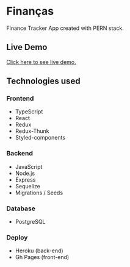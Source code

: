 # Finanças

Finance Tracker App created with PERN stack.

## Live Demo
[Click here to see live demo.](https://lucasmorettorodrigues.github.io/financas/)

## Technologies used

### Frontend
- TypeScript
- React
- Redux
- Redux-Thunk
- Styled-components

### Backend
- JavaScript
- Node.js
- Express
- Sequelize
- Migrations / Seeds

### Database
- PostgreSQL

### Deploy
- Heroku (back-end)
- Gh Pages (front-end)
